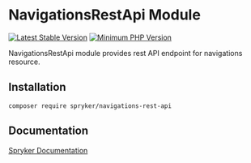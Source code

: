 # NavigationsRestApi Module
[![Latest Stable Version](https://poser.pugx.org/spryker/navigations-rest-api/v/stable.svg)](https://packagist.org/packages/spryker/navigations-rest-api)
[![Minimum PHP Version](https://img.shields.io/badge/php-%3E%3D%207.3-8892BF.svg)](https://php.net/)

NavigationsRestApi module provides rest API endpoint for navigations resource.

## Installation

```
composer require spryker/navigations-rest-api
```

## Documentation

[Spryker Documentation](https://academy.spryker.com/developing_with_spryker/module_guide/modules.html)
